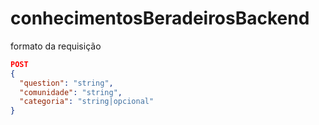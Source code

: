 # conhecimentosBeradeirosBackend

formato da requisição

```json
POST
{
  "question": "string",
  "comunidade": "string",
  "categoria": "string|opcional"
}
```
